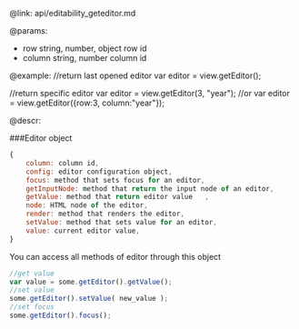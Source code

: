 @link: api/editability_geteditor.md

@params:
* row	string, number, object	row id
* column	string, number	column id

@example:
//return last opened editor
var editor = view.getEditor();

//return specific editor 
var editor = view.getEditor(3, "year");
//or
var editor = view.getEditor({row:3, column:"year"});

@descr:

###Editor object
~~~js
{
	column: column id,
	config: editor configuration object,
	focus: method that sets focus for an editor,
	getInputNode: method that return the input node of an editor,
	getValue: method that return editor value	,
	node: HTML node of the editor,
	render: method that renders the editor,
	setValue: method that sets value for an editor,
	value: current editor value,
}    
~~~
You can access all methods of editor through this object

~~~js
//get value
var value = some.getEditor().getValue();
//set value
some.getEditor().setValue( new_value );
//set focus
some.getEditor().focus();
~~~